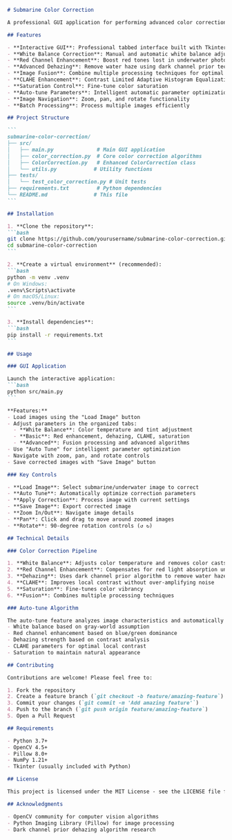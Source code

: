 ````markdown
# Submarine Color Correction

A professional GUI application for performing advanced color correction on submarine and underwater images. This tool provides white balance correction, red channel enhancement, dehazing, image fusion, and other specialized filters designed to improve underwater photography.

## Features

- **Interactive GUI**: Professional tabbed interface built with Tkinter
- **White Balance Correction**: Manual and automatic white balance adjustment
- **Red Channel Enhancement**: Boost red tones lost in underwater photography
- **Advanced Dehazing**: Remove water haze using dark channel prior techniques
- **Image Fusion**: Combine multiple processing techniques for optimal results
- **CLAHE Enhancement**: Contrast Limited Adaptive Histogram Equalization
- **Saturation Control**: Fine-tune color saturation
- **Auto-tune Parameters**: Intelligent automatic parameter optimization
- **Image Navigation**: Zoom, pan, and rotate functionality
- **Batch Processing**: Process multiple images efficiently

## Project Structure

```
submarine-color-correction/
├── src/
│   ├── main.py              # Main GUI application
│   ├── color_correction.py  # Core color correction algorithms
│   ├── ColorCorrection.py   # Enhanced ColorCorrection class
│   └── utils.py            # Utility functions
├── tests/
│   └── test_color_correction.py # Unit tests
├── requirements.txt         # Python dependencies
└── README.md               # This file
```

## Installation

1. **Clone the repository**:
```bash
git clone https://github.com/yourusername/submarine-color-correction.git
cd submarine-color-correction
```

2. **Create a virtual environment** (recommended):
```bash
python -m venv .venv
# On Windows:
.venv\Scripts\activate
# On macOS/Linux:
source .venv/bin/activate
```

3. **Install dependencies**:
```bash
pip install -r requirements.txt
```

## Usage

### GUI Application

Launch the interactive application:
```bash
python src/main.py
```

**Features:**
- Load images using the "Load Image" button
- Adjust parameters in the organized tabs:
  - **White Balance**: Color temperature and tint adjustment
  - **Basic**: Red enhancement, dehazing, CLAHE, saturation
  - **Advanced**: Fusion processing and advanced algorithms
- Use "Auto Tune" for intelligent parameter optimization
- Navigate with zoom, pan, and rotate controls
- Save corrected images with "Save Image" button

### Key Controls

- **Load Image**: Select submarine/underwater image to correct
- **Auto Tune**: Automatically optimize correction parameters
- **Apply Correction**: Process image with current settings
- **Save Image**: Export corrected image
- **Zoom In/Out**: Navigate image details
- **Pan**: Click and drag to move around zoomed images
- **Rotate**: 90-degree rotation controls (↺ ↻)

## Technical Details

### Color Correction Pipeline

1. **White Balance**: Adjusts color temperature and removes color casts
2. **Red Channel Enhancement**: Compensates for red light absorption underwater
3. **Dehazing**: Uses dark channel prior algorithm to remove water haze
4. **CLAHE**: Improves local contrast without over-amplifying noise
5. **Saturation**: Fine-tunes color vibrancy
6. **Fusion**: Combines multiple processing techniques

### Auto-tune Algorithm

The auto-tune feature analyzes image characteristics and automatically adjusts:
- White balance based on gray-world assumption
- Red channel enhancement based on blue/green dominance
- Dehazing strength based on contrast analysis
- CLAHE parameters for optimal local contrast
- Saturation to maintain natural appearance

## Contributing

Contributions are welcome! Please feel free to:

1. Fork the repository
2. Create a feature branch (`git checkout -b feature/amazing-feature`)
3. Commit your changes (`git commit -m 'Add amazing feature'`)
4. Push to the branch (`git push origin feature/amazing-feature`)
5. Open a Pull Request

## Requirements

- Python 3.7+
- OpenCV 4.5+
- Pillow 8.0+
- NumPy 1.21+
- Tkinter (usually included with Python)

## License

This project is licensed under the MIT License - see the LICENSE file for details.

## Acknowledgments

- OpenCV community for computer vision algorithms
- Python Imaging Library (Pillow) for image processing
- Dark channel prior dehazing algorithm research